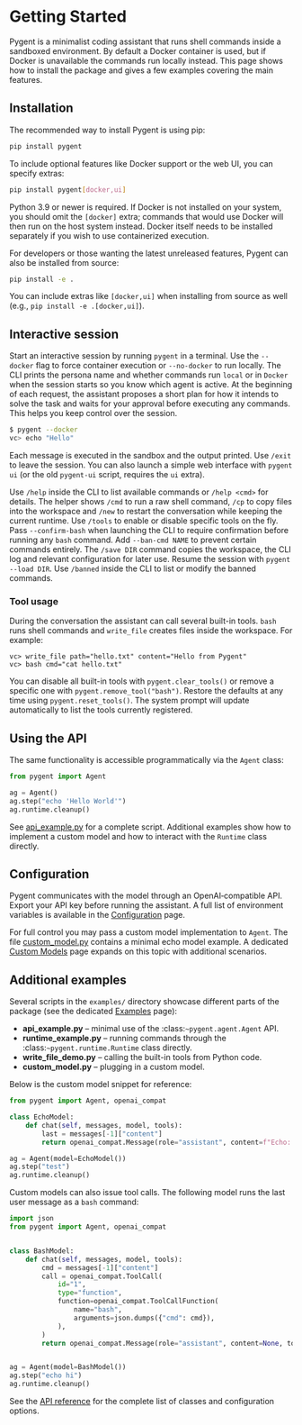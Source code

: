 # Getting Started

Pygent is a minimalist coding assistant that runs shell commands inside a
sandboxed environment. By default a Docker container is used, but if Docker
is unavailable the commands run locally instead. This page shows how to install
the package and gives a few examples covering the main features.

## Installation

The recommended way to install Pygent is using pip:

```bash
pip install pygent
```

To include optional features like Docker support or the web UI, you can specify extras:

```bash
pip install pygent[docker,ui]
```

Python 3.9 or newer is required. If Docker is not installed on your system, you should omit the `[docker]` extra; commands that would use Docker will then run on the host system instead. Docker itself needs to be installed separately if you wish to use containerized execution.

For developers or those wanting the latest unreleased features, Pygent can also be installed from source:

```bash
pip install -e .
```
You can include extras like `[docker,ui]` when installing from source as well (e.g., `pip install -e .[docker,ui]`).

## Interactive session

Start an interactive session by running `pygent` in a terminal. Use the
`--docker` flag to force container execution or `--no-docker` to run locally.
The CLI prints the persona name and whether commands run `local` or in
`Docker` when the session starts so you know which agent is active.
At the beginning of each request, the assistant proposes a short plan for how it
intends to solve the task and waits for your approval before executing any
commands. This helps you keep control over the session.

```bash
$ pygent --docker
vc> echo "Hello"
```

Each message is executed in the sandbox and the output printed. Use `/exit`
to leave the session. You can also launch a simple web interface with
`pygent ui` (or the old `pygent-ui` script, requires the `ui` extra).

Use `/help` inside the CLI to list available commands or `/help <cmd>`
for details. The helper shows `/cmd` to run a raw shell command,
`/cp` to copy files into the workspace and `/new` to restart the
conversation while keeping the current runtime.
Use `/tools` to enable or disable specific tools on the fly.
Pass `--confirm-bash` when launching the CLI to require confirmation
before running any `bash` command.
Add `--ban-cmd NAME` to prevent certain commands entirely.
The `/save DIR` command copies the workspace, the CLI log and relevant
configuration for later use.  Resume the session with
`pygent --load DIR`.
Use `/banned` inside the CLI to list or modify the banned commands.

### Tool usage

During the conversation the assistant can call several built-in tools. `bash`
runs shell commands and `write_file` creates files inside the workspace. For
example:

```text
vc> write_file path="hello.txt" content="Hello from Pygent"
vc> bash cmd="cat hello.txt"
```

You can disable all built-in tools with `pygent.clear_tools()` or
remove a specific one with `pygent.remove_tool("bash")`. Restore the
defaults at any time using `pygent.reset_tools()`. The system prompt will
update automatically to list the tools currently registered.

## Using the API

The same functionality is accessible programmatically via the `Agent` class:

```python
from pygent import Agent

ag = Agent()
ag.step("echo 'Hello World'")
ag.runtime.cleanup()
```

See [api_example.py](https://github.com/marianochaves/pygent/blob/main/examples/api_example.py)
for a complete script. Additional examples show how to implement a custom model
and how to interact with the `Runtime` class directly.

## Configuration

Pygent communicates with the model through an OpenAI‑compatible API. Export your
API key before running the assistant. A full list of environment variables is
available in the [Configuration](configuration.md) page.

For full control you may pass a custom model implementation to `Agent`. The file
[custom_model.py](https://github.com/marianochaves/pygent/blob/main/examples/custom_model.py)
contains a minimal echo model example. A dedicated [Custom Models](custom-models.md)
page expands on this topic with additional scenarios.

## Additional examples

Several scripts in the `examples/` directory showcase different parts of the
package (see the dedicated [Examples](examples.md) page):

- **api_example.py** &ndash; minimal use of the :class:`~pygent.agent.Agent` API.
- **runtime_example.py** &ndash; running commands through the
  :class:`~pygent.runtime.Runtime` class directly.
- **write_file_demo.py** &ndash; calling the built-in tools from Python code.
- **custom_model.py** &ndash; plugging in a custom model.

Below is the custom model snippet for reference:

```python
from pygent import Agent, openai_compat

class EchoModel:
    def chat(self, messages, model, tools):
        last = messages[-1]["content"]
        return openai_compat.Message(role="assistant", content=f"Echo: {last}")

ag = Agent(model=EchoModel())
ag.step("test")
ag.runtime.cleanup()
```

Custom models can also issue tool calls. The following model runs the last user
message as a `bash` command:

```python
import json
from pygent import Agent, openai_compat


class BashModel:
    def chat(self, messages, model, tools):
        cmd = messages[-1]["content"]
        call = openai_compat.ToolCall(
            id="1",
            type="function",
            function=openai_compat.ToolCallFunction(
                name="bash",
                arguments=json.dumps({"cmd": cmd}),
            ),
        )
        return openai_compat.Message(role="assistant", content=None, tool_calls=[call])


ag = Agent(model=BashModel())
ag.step("echo hi")
ag.runtime.cleanup()
```

See the [API reference](api-reference.md) for the complete list of classes and
configuration options.
